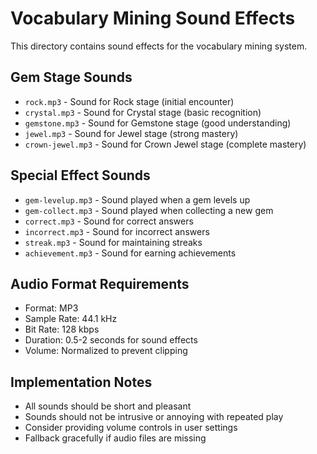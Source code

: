 # Vocabulary Mining Sound Effects

This directory contains sound effects for the vocabulary mining system.

## Gem Stage Sounds
- `rock.mp3` - Sound for Rock stage (initial encounter)
- `crystal.mp3` - Sound for Crystal stage (basic recognition)
- `gemstone.mp3` - Sound for Gemstone stage (good understanding)
- `jewel.mp3` - Sound for Jewel stage (strong mastery)
- `crown-jewel.mp3` - Sound for Crown Jewel stage (complete mastery)

## Special Effect Sounds
- `gem-levelup.mp3` - Sound played when a gem levels up
- `gem-collect.mp3` - Sound played when collecting a new gem
- `correct.mp3` - Sound for correct answers
- `incorrect.mp3` - Sound for incorrect answers
- `streak.mp3` - Sound for maintaining streaks
- `achievement.mp3` - Sound for earning achievements

## Audio Format Requirements
- Format: MP3
- Sample Rate: 44.1 kHz
- Bit Rate: 128 kbps
- Duration: 0.5-2 seconds for sound effects
- Volume: Normalized to prevent clipping

## Implementation Notes
- All sounds should be short and pleasant
- Sounds should not be intrusive or annoying with repeated play
- Consider providing volume controls in user settings
- Fallback gracefully if audio files are missing

